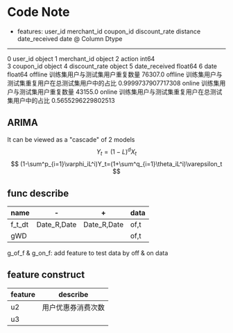 # Code Note
- features: user_id merchant_id coupon_id discount_rate distance date_received date
@   Column         Dtype  
---  ------         -----  
 0   user_id        object 
 1   merchant_id    object 
 2   action         int64  
 3   coupon_id      object 
 4   discount_rate  object 
 5   date_received  float64
 6   date           float64
offline 训练集用户与测试集用户重复数量
76307.0
offline 训练集用户与测试集重复用户在总测试集用户中的占比
0.9999737907717308
online 训练集用户与测试集用户重复数量
43155.0
online 训练集用户与测试集重复用户在总测试集用户中的占比
0.5655296229802513

## ARIMA
It can be viewed as a "cascade" of 2 models
$$
Y_t=(1-L)^dX_t
$$
$$
(1-\sum^p_{i=1}\varphi_iL^i)Y_t=(1+\sum^q_{i=1}\theta_iL^i)\varepsilon_t
$$
## func describe
|name| - | + | data|
|---|---|---|---|
|f_t_dt|Date_R,Date|Date_R,Date|of,t|
|gWD|||of,t|

g_of_f & g_on_f: add feature to test data by off & on data

## feature construct
|feature|describe|
|---|---|
|u2|用户优惠券消费次数|
|u3|
<!--stackedit_data:
eyJoaXN0b3J5IjpbLTI0OTA3ODI1OSw4MDM2NzAwMjksODQxNj
czMTQ0LDE3NjA4Mjk3MjMsOTI1Nzk0Njc0LC00NTg0NTQzNiwx
NjE0NTIwMTEyLC0xODMzNjkzNDcsMTk3MzEyMTE2NV19
-->